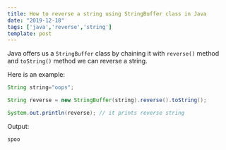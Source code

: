 ```yaml
---
title: How to reverse a string using StringBuffer class in Java
date: "2019-12-18"
tags: ['java','reverse','string']
template: post
---
```


Java offers us a `StringBuffer` class by chaining it with `reverse()` method and `toString()` method
we can reverse a string.

Here is an example:

```java
String string="oops";

String reverse = new StringBuffer(string).reverse().toString();

System.out.println(reverse); // it prints reverse string
```

Output:

```java
spoo
```
